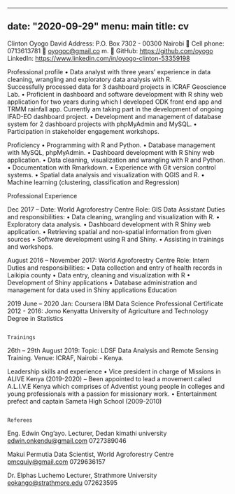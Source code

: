 
---
date: "2020-09-29"
menu: main
title: cv
---




Clinton Oyogo David
Address: P.O. Box 7302 - 00300 Nairobi    Cell phone: 0713613781   oyogoc@gmail.co m.
	GitHub: https://github.com/oyogo  	 LinkedIn: https://www.linkedin.com/in/oyogo-clinton-53359198


Professional profile
•	Data analyst with three years’ experience in data cleaning, wrangling and exploratory data analysis with R.  
Successfully processed data for 3 dashboard projects in ICRAF Geoscience Lab.
•	Proficient in dashboard and software development with R shiny web application for two years during which I developed ODK front end app and TRMM rainfall app. Currently am taking part in the development of ongoing IFAD-EO dashboard project.
•	Development and management of database system for 2 dashboard projects with phpMyAdmin and MySQL.
•	Participation in stakeholder engagement workshops.

Proficiency
•	Programming with R and Python.
•	Database management with MySQL, phpMyAdmin.
•	Dashboard development with R Shiny web application.
•	Data cleaning, visualization and wrangling with R and Python.
•	Documentation with Rmarkdown.
•	Experience with Git version control systems.
•	Spatial data analysis and visualization with QGIS and R.
•	Machine learning (clustering, classification and Regression)



Professional Experience

Dec 2017 – Date:  	World Agroforestry Centre
Role: GIS Data Assistant
Duties and responsibilities:
•	Data cleaning, wrangling and visualization with R.
•	Exploratory data analysis.
•	Dashboard development with R Shiny web application.
•	Retrieving spatial and non-spatial information from given sources
•	Software development using R and Shiny.
•	Assisting in trainings and workshops.



August 2016 – November 2017:	World Agroforestry Centre
Role: Intern
Duties and responsibilities:
•	Data collection and entry of health records in Laikipia county
•	Data entry, cleaning and visualization with R
•	Development of Shiny applications
•	Database administration and management for data used in Shiny applications
Education

2019 June – 2020 Jan:  Coursera
IBM Data Science Professional Certificate
2012 - 2016: Jomo Kenyatta University of Agriculture and Technology
Degree in Statistics

                                                                                               Trainings
   26th – 29th August 2019: 
         Topic:  LDSF Data Analysis and Remote Sensing Training.
         Venue: ICRAF, Nairobi - Kenya.


Leadership skills and experience
•	Vice president in charge of Missions in ALIVE Kenya (2019-2020) – Been appointed to lead a movement called A.L.I.V.E Kenya which comprises of Adventist young people in colleges and young professionals with a passion for missionary work.
•	Entertainment prefect and captain Sameta High School (2009-2010) 
                                                           
 
                                                                    Referees

 
Eng. Edwin Ong’ayo.
Lecturer, 
Dedan kimathi university    
edwin.onkendu@gmail.com
0727389046   

Makui Permutia
Data Scientist,
World Agroforestry Centre
pmcquiy@gmail.com 
0729636157


Dr. Elphas Luchemo
Lecturer,
Strathmore University
eokango@strathmore.edu
072623595 
 

